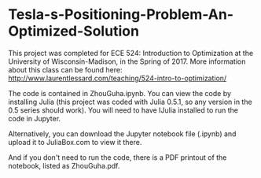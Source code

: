 # Tesla-s-Positioning-Problem-An-Optimized-Solution
This project was completed for ECE 524: Introduction to Optimization at the University of Wisconsin-Madison, in the Spring of 2017. More information about this class can be found here: http://www.laurentlessard.com/teaching/524-intro-to-optimization/

The code is contained in ZhouGuha.ipynb. You can view the code by installing Julia (this project was coded with Julia 0.5.1, so any version in the 0.5 series should work). You will need to have IJulia installed to run the code in Jupyter. 

Alternatively, you can download the Jupyter notebook file (.ipynb) and upload it to JuliaBox.com to view it there. 

And if you don't need to run the code, there is a PDF printout of the notebook, listed as ZhouGuha.pdf.

